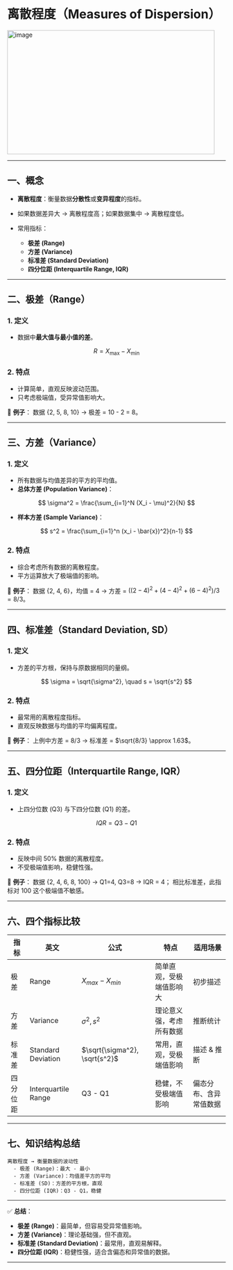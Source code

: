 

# 离散程度（Measures of Dispersion）

<img width="478" height="286" alt="image" src="https://github.com/user-attachments/assets/3e12fd27-c2d2-4e64-b21a-310eb6ae6d7b" />


---

## 一、概念

* **离散程度**：衡量数据**分散性**或**变异程度**的指标。
* 如果数据差异大 → 离散程度高；如果数据集中 → 离散程度低。
* 常用指标：

  * **极差 (Range)**
  * **方差 (Variance)**
  * **标准差 (Standard Deviation)**
  * **四分位距 (Interquartile Range, IQR)**

---

## 二、极差（Range）

### 1. 定义

* 数据中**最大值与最小值的差**。

$$
R = X_{\max} - X_{\min}
$$

### 2. 特点

* 计算简单，直观反映波动范围。
* 只考虑极端值，受异常值影响大。

📍 **例子**：
数据 {2, 5, 8, 10} → 极差 = 10 - 2 = 8。

---

## 三、方差（Variance）

### 1. 定义

* 所有数据与均值差异的平方的平均值。
* **总体方差 (Population Variance)**：

$$
\sigma^2 = \frac{\sum_{i=1}^N (X_i - \mu)^2}{N}
$$

* **样本方差 (Sample Variance)**：

$$
s^2 = \frac{\sum_{i=1}^n (x_i - \bar{x})^2}{n-1}
$$

### 2. 特点

* 综合考虑所有数据的离散程度。
* 平方运算放大了极端值的影响。

📍 **例子**：
数据 {2, 4, 6}，均值 = 4 → 方差 = $( (2-4)^2+(4-4)^2+(6-4)^2 )/3 = 8/3$。

---

## 四、标准差（Standard Deviation, SD）

### 1. 定义

* 方差的平方根，保持与原数据相同的量纲。

$$
\sigma = \sqrt{\sigma^2}, \quad s = \sqrt{s^2}
$$

### 2. 特点

* 最常用的离散程度指标。
* 直观反映数据与均值的平均偏离程度。

📍 **例子**：
上例中方差 = 8/3 → 标准差 = $\sqrt{8/3} \approx 1.63$。

---

## 五、四分位距（Interquartile Range, IQR）

### 1. 定义

* 上四分位数 (Q3) 与下四分位数 (Q1) 的差。

$$
IQR = Q3 - Q1
$$

### 2. 特点

* 反映中间 50% 数据的离散程度。
* 不受极端值影响，稳健性强。

📍 **例子**：
数据 {2, 4, 6, 8, 100} → Q1=4, Q3=8 → IQR = 4；
相比标准差，此指标对 100 这个极端值不敏感。

---

## 六、四个指标比较

| 指标   | 英文                  | 公式                            | 特点           | 适用场景        |
| ---- | ------------------- | ----------------------------- | ------------ | ----------- |
| 极差   | Range               | $X_{max}-X_{min}$             | 简单直观，受极端值影响大 | 初步描述        |
| 方差   | Variance            | $\sigma^2, s^2$               | 理论意义强，考虑所有数据 | 推断统计        |
| 标准差  | Standard Deviation  | $\sqrt{\sigma^2}, \sqrt{s^2}$ | 常用，直观，受极端值影响 | 描述 & 推断     |
| 四分位距 | Interquartile Range | Q3 - Q1                       | 稳健，不受极端值影响   | 偏态分布、含异常值数据 |

---

## 七、知识结构总结

```
离散程度 → 衡量数据的波动性
  - 极差 (Range)：最大 - 最小
  - 方差 (Variance)：均值差平方的平均
  - 标准差 (SD)：方差的平方根，直观
  - 四分位距 (IQR)：Q3 - Q1，稳健
```

---

✅ **总结**：

* **极差 (Range)**：最简单，但容易受异常值影响。
* **方差 (Variance)**：理论基础强，但不直观。
* **标准差 (Standard Deviation)**：最常用，直观易解释。
* **四分位距 (IQR)**：稳健性强，适合含偏态和异常值的数据。

---



